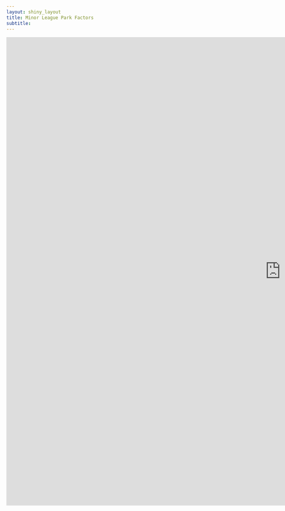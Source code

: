 ```yaml
---
layout: shiny_layout
title: Minor League Park Factors
subtitle:
---
```

<iframe src="https://billpetti.shinyapps.io/minor_league_park_factors/" width="1440px" height="1232px" frameBorder="0"></iframe>
